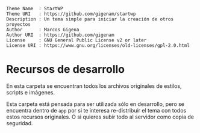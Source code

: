 ```
Theme Name  : StartWP
Theme URI   : https://github.com/gigenam/startwp
Description : Un tema simple para iniciar la creación de otros proyectos
Author      : Marcos Gigena
Author URI  : https://github.com/gigenam
License     : GNU General Public License v2 or later
License URI : https://www.gnu.org/licenses/old-licenses/gpl-2.0.html
```

# Recursos de desarrollo

En esta carpeta se encuentran todos los archivos originales de estilos, scripts
e imágenes.

Esta carpeta está pensada para ser utilizada sólo en desarrollo, pero se encuentra
dentro de `app` por si te interesa re-distribuir el tema con todos estos recursos
originales. O si quieres subir todo al servidor como copia de seguridad.
